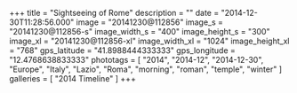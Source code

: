 +++
title = "Sightseeing of Rome"
description = ""
date = "2014-12-30T11:28:56.000"
image = "20141230@112856"
image_s = "20141230@112856-s"
image_width_s = "400"
image_height_s = "300"
image_xl = "20141230@112856-xl"
image_width_xl = "1024"
image_height_xl = "768"
gps_latitude = "41.8988444333333"
gps_longitude = "12.4768638833333"
phototags = [ "2014", "2014-12", "2014-12-30", "Europe", "Italy", "Lazio", "Roma", "morning", "roman", "temple", "winter" ]
galleries = [ "2014 Timeline" ]
+++
